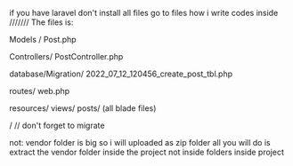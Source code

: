 if you have laravel don't install all files go to files how i write codes inside  
///////
The files is:

Models / Post.php    

Controllers/ PostController.php 
    
database/Migration/ 2022_07_12_120456_create_post_tbl.php
         
routes/ web.php
                  
 resources/ views/ posts/ (all blade files) 

 / // don't forget to migrate 

not: vendor folder is big so i will uploaded as zip folder  all you will do is extract the vendor folder inside the project not inside folders inside project 
